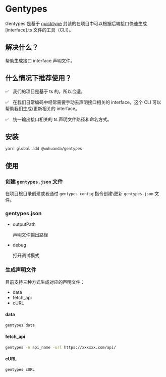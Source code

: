 # Gentypes

Gentypes 是基于 [quicktype](https://quicktype.io/) 封装的在项目中可以根据后端接口快速生成 [interface].ts 文件的工具（CLI）。

## 解决什么？

帮助生成接口 interface 声明文件。

## 什么情况下推荐使用？

✅ &nbsp; 我们的项目是基于 ts 的，所以合适。

✅ &nbsp; 在我们日常编码中经常需要手动去声明接口相关的 interface，这个 CLI 可以帮助我们生成/更新相关的 interface。

✅ &nbsp; 统一输出接口相关的 ts 声明文件路径和命名方式。

## 安装

```bash
yarn global add @wuhuanda/gentypes
```

## 使用

### 创建 `gentypes.json` 文件

在项目根目录创建或者通过 `gentypes config` 指令创建\更新 `gentypes.json` 文件。

### gentypes.json

- outputPath

  声明文件输出路径

- debug

  打开调试模式

### 生成声明文件

目前支持三种方式生成对应的声明文件：

- data
- fetch_api
- cURL

#### data

```sh
gentypes data
```

#### fetch_api

```sh
gentypes -n api_name -url https://xxxxxx.com/api/
```

#### cURL

```sh
gentypes cURL
```

